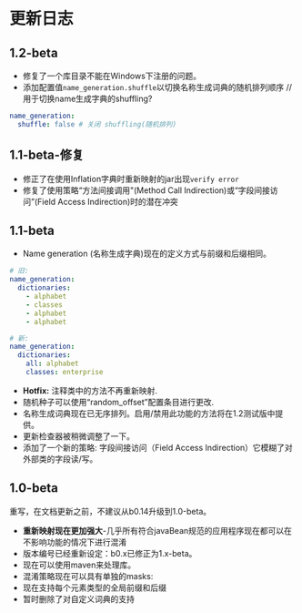 # 更新日志

## 1.2-beta

- 修复了一个库目录不能在Windows下注册的问题。
- 添加配置值`name_generation.shuffle`以切换名称生成词典的随机排列顺序
//用于切换name生成字典的shuffling?

```yml
name_generation:
  shuffle: false # 关闭 shuffling(随机排列)
```

## 1.1-beta-修复

- 修正了在使用Inflation字典时重新映射的jar出现`verify error`
- 修复了使用策略“方法间接调用"(Method Call Indirection)或“字段间接访问”(Field Access Indirection)时的潜在冲突

## 1.1-beta

- Name generation (名称生成字典)现在的定义方式与前缀和后缀相同。

```yml
# 旧:
name_generation:
  dictionaries:
    - alphabet
    - classes
    - alphabet
    - alphabet

# 新:
name_generation:
  dictionaries:
    all: alphabet
    classes: enterprise
```

- **Hotfix:** 注释类中的方法不再重新映射.
- 随机种子可以使用“random_offset”配置条目进行更改.
- 名称生成词典现在已无序排列。启用/禁用此功能的方法将在1.2测试版中提供。
- 更新检查器被稍微调整了一下。
- 添加了一个新的策略: 字段间接访问（Field Access Indirection）它模糊了对外部类的字段读/写。

## 1.0-beta

重写，在文档更新之前，不建议从b0.14升级到1.0-beta。

- **重新映射现在更加强大**-几乎所有符合javaBean规范的应用程序现在都可以在不影响功能的情况下进行混淆
- 版本编号已经重新设定：b0.x已修正为1.x-beta。
- 现在可以使用maven来处理库。
- 混淆策略现在可以具有单独的masks:
- 现在支持每个元素类型的全局前缀和后缀
- 暂时删除了对自定义词典的支持
